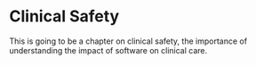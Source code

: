 # Clinical Safety

This is going to be a chapter on clinical safety, the importance of understanding the impact of software on clinical care.